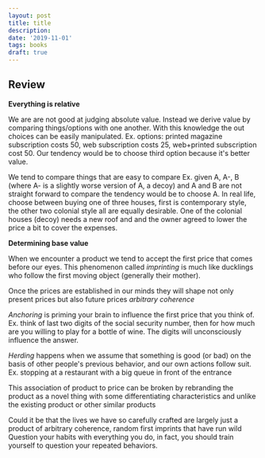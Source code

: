 ```yaml
---
layout: post
title: title
description: 
date: '2019-11-01'
tags: books
draft: true
---
```


## Review 

**Everything is relative**

We are are not good at judging absolute value. Instead we derive value by comparing things/options with one another. With this knowledge the out choices can be easily manipulated. Ex. options: printed magazine subscription costs 50, web subscription costs 25, web+printed subscription cost 50. Our tendency would be to choose third option because it's better value.

We tend to compare things that are easy to compare Ex. given A, A-, B (where A- is a slightly worse version of A, a decoy) and A and B are not straight forward to compare the tendency would be to choose A. In real life, choose between buying one of three houses, first is contemporary style, the other two colonial style all are equally desirable. One of the colonial houses (decoy) needs a new roof and and the owner agreed to lower the price a bit to cover the expenses.


**Determining base value**

When we encounter a product we tend to accept the first price that comes before our eyes. This phenomenon called *imprinting* is much like ducklings who follow the first moving object (generally their mother). 

Once the prices are established in our minds they will shape not only present prices but also future prices *arbitrary coherence*

*Anchoring* is priming your brain to influence the first price that you think of. Ex. think of last two digits of the social security number, then for how much are you willing to play for a bottle of wine. The digits will unconsciously influence the answer.

*Herding* happens when we assume that something is good (or bad) on the basis of other people's previous behavior, and our own actions follow suit. Ex. stopping at a restaurant with a big queue in front of the entrance

This association of product to price can be broken by rebranding the product as a novel thing with some differentiating characteristics and unlike the existing product or other similar products

Could it be that the lives we have so carefully crafted are largely just a product of arbitrary coherence, random first imprints that have run wild  Question your habits with everything you do, in fact, you should train yourself to question your repeated behaviors.


